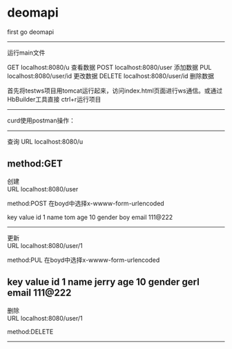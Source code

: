 # deomapi
first  go deomapi

-----------------------------------------------------------------
运行main文件

GET   localhost:8080/u        查看数据
POST  localhost:8080/user     添加数据
PUL   localhost:8080/user/id  更改数据
DELETE localhost:8080/user/id 删除数据

首先将testws项目用tomcat运行起来，访问index.html页面进行ws通信。或通过HbBuilder工具直接 ctrl+r运行项目

-----------------------------------------------------------------
curd使用postman操作：


-----------------------------------------------------------------
查询
URL localhost:8080/u 

method:GET
-----------------------------------------------------------------
创建  
URL  localhost:8080/user

method:POST
在boyd中选择x-wwww-form-urlencoded

key         value
id          1
name        tom
age         10
gender      boy
email       111@222

-----------------------------------------------------------------
更新  
URL   localhost:8080/user/1

method:PUL
在boyd中选择x-wwww-form-urlencoded

key         value
id          1
name        jerry
age         10
gender      gerl
email       111@222
-----------------------------------------------------------------
删除  
URL   localhost:8080/user/1

method:DELETE

-----------------------------------------------------------------
